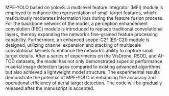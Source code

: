 MPE-YOLO based on yolov8.
a multilevel feature integrator (MFI) module is employed to enhance the representation of small target features, which meticulously moderates information loss during the feature fusion process. 
For the backbone network of the model, a perception enhancement convolution (PEC) module is introduced to replace traditional convolutional layers, thereby expanding the network’s fine-grained feature processing capability. 
Furthermore, an enhanced scope-C2f (ES-C2f) module is designed, utilizing channel expansion and stacking of multiscale convolutional kernels to enhance the network’s ability to capture small target details. 
After a series of experiments on the VisDrone, RSOD, and AI-TOD datasets, the model has not only demonstrated superior performance in aerial image detection tasks compared to existing advanced algorithms but also achieved a lightweight model structure. The experimental results demonstrate the potential of MPE-YOLO in enhancing the accuracy and operational efficiency of aerial target detection. 
The code will be gradually released after the manuscript is accepted.
